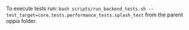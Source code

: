 To execute tests run:
`bash scripts/run_backend_tests.sh --test_target=core.tests.performance_tests.splash_test` from the parent oppia folder.